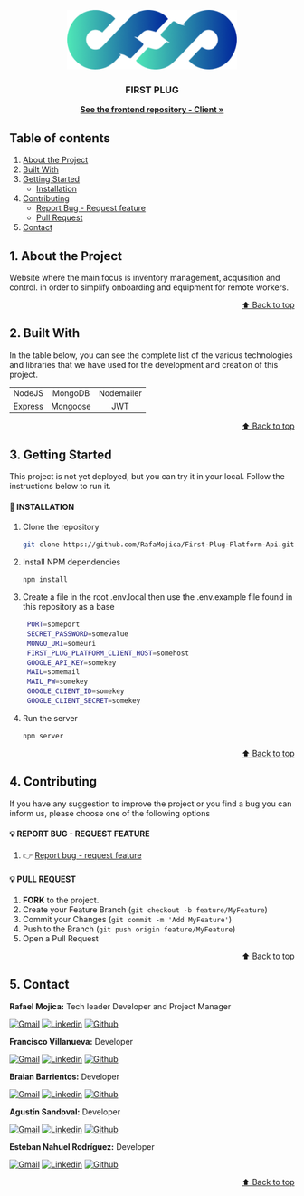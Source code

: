 <a name="home"></a>

<!-- INTRODUCTION -->

<div align="center">
  <a href="#">
    <img src="./api/assets/Isotipo.png" alt="First Plug" width="300">
  </a>

  <p align="center">
    <h3 align="center">FIRST PLUG</h3>
    <a href="https://github.com/RafaMojica/First-Plug-Platform-Client"><strong>See the frontend repository - Client »</strong></a>
  </p>
</div>

<!-- TABLE OF CONTENTS -->

## Table of contents

<ol>
  <li><a href="#1-about-the-project">About the Project</a></li>
  <li><a href="#2-built-with">Built With</a></li>
  <li>
    <a href="#3-getting-started">Getting Started</a>
    <ul>
      <li><a href="#-installation">Installation</a></li>
    </ul>
  </li> 
  </li>
  <li><a href="#4-contributing">Contributing</a>    
    <ul>
      <li><a href="#-report-bug---request-feature">Report Bug - Request feature</a></li>
      <li><a href="#-pull-request">Pull Request</a></li>
    </ul>
  </li>
  <li><a href="#5-contact">Contact</a></li>
</ol>

<!-- ABOUT THE PROJECT -->

## 1. About the Project

Website where the main focus is inventory management, acquisition and control. in order to simplify onboarding and equipment for remote workers.

<p align="right"><a href="#home">⬆ Back to top</a></p>

<!-- BUILT WITH -->

## 2. Built With

In the table below, you can see the complete list of the various technologies and libraries that we have used for the development and creation of this project.

|         |          |            |
| :-----: | :------: | :--------: |
| NodeJS  | MongoDB  | Nodemailer |
| Express | Mongoose |    JWT     |

<p align="right"><a href="#home">⬆ Back to top</a></p>

<!-- GETTING STARTED -->

## 3. Getting Started

This project is not yet deployed, but you can try it in your local. Follow the instructions below to run it.

#### 💠 INSTALLATION

1. Clone the repository

   ```sh
   git clone https://github.com/RafaMojica/First-Plug-Platform-Api.git
   ```

2. Install NPM dependencies

   ```sh
   npm install
   ```

3. Create a file in the root .env.local then use the .env.example file found in this repository as a base

   ```sh
    PORT=someport
    SECRET_PASSWORD=somevalue
    MONGO_URI=someuri
    FIRST_PLUG_PLATFORM_CLIENT_HOST=somehost
    GOOGLE_API_KEY=somekey
    MAIL=somemail
    MAIL_PW=somekey
    GOOGLE_CLIENT_ID=somekey
    GOOGLE_CLIENT_SECRET=somekey
   ```

4. Run the server

   ```sh
   npm server
   ```

<p align="right"><a href="#home">⬆ Back to top</a></p>

<!-- CONTRIBUTING -->

## 4. Contributing

<p>If you have any suggestion to improve the project or you find a bug you can inform us, please choose one of the following options</p>

#### 💡 REPORT BUG - REQUEST FEATURE

1. 👉 <a href="https://github.com/RafaMojica/First-Plug-Platform-Api/issues">Report bug - request feature</a>

#### 💡 PULL REQUEST

1. **FORK** to the project.
2. Create your Feature Branch (`git checkout -b feature/MyFeature`)
3. Commit your Changes (`git commit -m 'Add MyFeature'`)
4. Push to the Branch (`git push origin feature/MyFeature`)
5. Open a Pull Request

<p align="right"><a href="#home">⬆ Back to top</a></p>

<!-- CONTACT -->

## 5. Contact

<p align="left">
  <p><strong>Rafael Mojica:</strong> Tech leader Developer and Project Manager</p>
  <a href="mailto:rafael.mojica27@gmail.com" target="_blank" rel="noopener noreferrer">
    <img alt="Gmail" title="gmail" src="https://custom-icon-badges.demolab.com/badge/-rafael.mojica27@gmail.com-red?style=for-the-badge&logo=mention&logoColor=white"/></a>
  <a href="https://www.linkedin.com/in/rafamojica/" target="_blank" rel="noopener noreferrer">
    <img alt="Linkedin" title="linkedin" src="https://custom-icon-badges.demolab.com/badge/-Linkedin-blue?style=for-the-badge&logoColor=white&logo=linkedin"/></a>
  <a href="https://github.com/RafaMojica" target="_blank" rel="noopener noreferrer">
    <img alt="Github" title="Github" src="https://custom-icon-badges.demolab.com/badge/-Github-grey?style=for-the-badge&logoColor=white&logo=github"/></a>
</p>

  <p><strong>Francisco Villanueva:</strong> Developer</p>
  <a href="mailto:franciscovillanuevaj99@gmail.com" target="_blank" rel="noopener noreferrer">
    <img alt="Gmail" title="gmail" src="https://custom-icon-badges.demolab.com/badge/-franciscovillanuevaj99@gmail.com-red?style=for-the-badge&logo=mention&logoColor=white"/></a>
  <a href="https://www.linkedin.com/in/francisco-villanueva-50708a226/" target="_blank" rel="noopener noreferrer">
    <img alt="Linkedin" title="linkedin" src="https://custom-icon-badges.demolab.com/badge/-Linkedin-blue?style=for-the-badge&logoColor=white&logo=linkedin"/></a>
  <a href="https://github.com/Francisco-Villanueva" target="_blank" rel="noopener noreferrer">
    <img alt="Github" title="Github" src="https://custom-icon-badges.demolab.com/badge/-Github-grey?style=for-the-badge&logoColor=white&logo=github"/></a>
</p>

  <p><strong>Braian Barrientos:</strong> Developer</p>
  <a href="mailto:braianbts@gmail.com" target="_blank" rel="noopener noreferrer">
    <img alt="Gmail" title="gmail" src="https://custom-icon-badges.demolab.com/badge/-braianbts@gmail.com-red?style=for-the-badge&logo=mention&logoColor=white"/></a>
  <a href="https://www.linkedin.com/in/braian-barrientos-49591112a/" target="_blank" rel="noopener noreferrer">
    <img alt="Linkedin" title="linkedin" src="https://custom-icon-badges.demolab.com/badge/-Linkedin-blue?style=for-the-badge&logoColor=white&logo=linkedin"/></a>
  <a href="https://github.com/BrianBts" target="_blank" rel="noopener noreferrer">
    <img alt="Github" title="Github" src="https://custom-icon-badges.demolab.com/badge/-Github-grey?style=for-the-badge&logoColor=white&logo=github"/></a>
</p>

  <p><strong>Agustín Sandoval:</strong> Developer</p>
  <a href="mailto:agustinsandoval1601@gmail.com" target="_blank" rel="noopener noreferrer">
    <img alt="Gmail" title="gmail" src="https://custom-icon-badges.demolab.com/badge/-agustinsandoval1601@gmail.com-red?style=for-the-badge&logo=mention&logoColor=white"/></a>
  <a href="https://www.linkedin.com/in/agust%C3%ADn-andres-sandoval-641950267/" target="_blank" rel="noopener noreferrer">
    <img alt="Linkedin" title="linkedin" src="https://custom-icon-badges.demolab.com/badge/-Linkedin-blue?style=for-the-badge&logoColor=white&logo=linkedin"/></a>
  <a href="https://github.com/Tute22" target="_blank" rel="noopener noreferrer">
    <img alt="Github" title="Github" src="https://custom-icon-badges.demolab.com/badge/-Github-grey?style=for-the-badge&logoColor=white&logo=github"/></a>
</p>

  <p><strong>Esteban Nahuel Rodríguez:</strong> Developer</p>
  <a href="mailto:nahuelr.developer@gmail.com" target="_blank" rel="noopener noreferrer">
    <img alt="Gmail" title="gmail" src="https://custom-icon-badges.demolab.com/badge/-nahuelr.developer@gmail.com-red?style=for-the-badge&logo=mention&logoColor=white"/></a>
  <a href="https://www.linkedin.com/in/esteban-nahuel-rodriguez-514775203/" target="_blank" rel="noopener noreferrer">
    <img alt="Linkedin" title="linkedin" src="https://custom-icon-badges.demolab.com/badge/-Linkedin-blue?style=for-the-badge&logoColor=white&logo=linkedin"/></a>
  <a href="https://github.com/nahuelRo" target="_blank" rel="noopener noreferrer">
    <img alt="Github" title="Github" src="https://custom-icon-badges.demolab.com/badge/-Github-grey?style=for-the-badge&logoColor=white&logo=github"/></a>
</p>

<p align="right"><a href="#home">⬆ Back to top</a></p>
